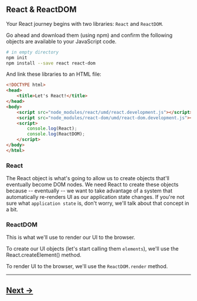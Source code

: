 ## React & ReactDOM

Your React journey begins with two libraries: `React` and `ReactDOM`.

Go ahead and download them (using npm) and confirm the following objects are available to your JavaScript code.

```bash
# in empty directory
npm init
npm install --save react react-dom
```

And link these libraries to an HTML file:

```html
<!DOCTYPE html>
<head>
    <title>Let's React!</title>
</head>
<body>
    <script src="node_modules/react/umd/react.development.js"></script>
    <script src="node_modules/react-dom/umd/react-dom.development.js"></script>
    <script>
        console.log(React);
        console.log(ReactDOM);
    </script>
</body>
</html>
```

### React
The React object is what's going to allow us to create objects that'll eventually become DOM nodes. We need React to create these objects because -- eventually -- we want to take advantage of a system that automatically re-renders UI as our application state changes. If you're not sure what `application state` is, don't worry, we'll talk about that concept in a bit.

### ReactDOM

This is what we'll use to render our UI to the browser.

To create our UI objects (let's start calling them `elements`), we'll use the React.createElement() method.

To render UI to the browser, we'll use the `ReactDOM.render` method.

---
## [Next ->](../01.Lessons/04.CreatingElements.md)